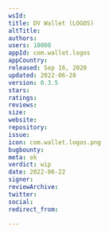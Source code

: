 ```yaml
---
wsId: 
title: DV Wallet (LOGOS)
altTitle: 
authors: 
users: 10000
appId: com.wallet.logos
appCountry: 
released: Sep 16, 2020
updated: 2022-06-28
version: 0.3.5
stars: 
ratings: 
reviews: 
size: 
website: 
repository: 
issue: 
icon: com.wallet.logos.png
bugbounty: 
meta: ok
verdict: wip
date: 2022-06-22
signer: 
reviewArchive: 
twitter: 
social: 
redirect_from: 

---
```


